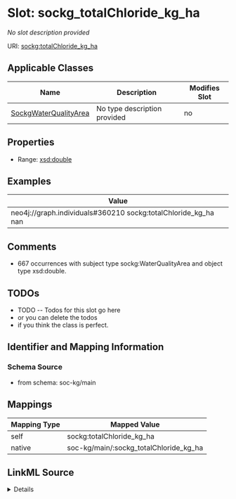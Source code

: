 

# Slot: sockg_totalChloride_kg_ha


_No slot description provided_





URI: [sockg:totalChloride_kg_ha](http://www.semanticweb.org/sockg/ontologies/2024/0/soil-carbon-ontology/totalChloride_kg_ha)



<!-- no inheritance hierarchy -->





## Applicable Classes

| Name | Description | Modifies Slot |
| --- | --- | --- |
| [SockgWaterQualityArea](../classes/SockgWaterQualityArea.md) | No type description provided |  no  |







## Properties

* Range: [xsd:double](http://www.w3.org/2001/XMLSchema#double)






## Examples

| Value |
| --- |
| neo4j://graph.individuals#360210 sockg:totalChloride_kg_ha nan |

## Comments

* 667 occurrences with subject type sockg:WaterQualityArea and object type xsd:double.

## TODOs

* TODO -- Todos for this slot go here
* or you can delete the todos
* if you think the class is perfect.

## Identifier and Mapping Information







### Schema Source


* from schema: soc-kg/main




## Mappings

| Mapping Type | Mapped Value |
| ---  | ---  |
| self | sockg:totalChloride_kg_ha |
| native | soc-kg/main/:sockg_totalChloride_kg_ha |




## LinkML Source

<details>
```yaml
name: sockg_totalChloride_kg_ha
description: No slot description provided
todos:
- TODO -- Todos for this slot go here
- or you can delete the todos
- if you think the class is perfect.
comments:
- 667 occurrences with subject type sockg:WaterQualityArea and object type xsd:double.
examples:
- value: neo4j://graph.individuals#360210 sockg:totalChloride_kg_ha nan
from_schema: soc-kg/main
rank: 1000
slot_uri: sockg:totalChloride_kg_ha
alias: sockg_totalChloride_kg_ha
domain_of:
- sockg_WaterQualityArea
range: double

```
</details>